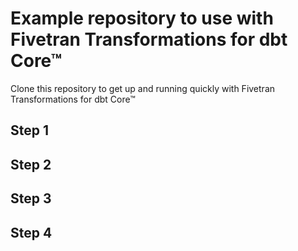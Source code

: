 # Example repository to use with Fivetran Transformations for dbt Core™
Clone this repository to get up and running quickly with Fivetran Transformations for dbt Core™

## Step 1

## Step 2

## Step 3

## Step 4
